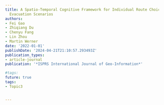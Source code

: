 ```yaml
---
title: A Spatio-Temporal Cognitive Framework for Individual Route Choice in Outdoor
  Evacuation Scenarios
authors:
- Fei Gao
- Zhiqiang Du
- Chenyu Fang
- Lin Zhou
- Martin Werner
date: '2022-01-01'
publishDate: '2024-04-21T21:10:57.293493Z'
publication_types:
- article-journal
publication: '*ISPRS International Journal of Geo-Information*'

#tags:
future: true
tags:
- Topic3


---
```

